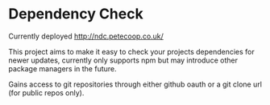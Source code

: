 # Dependency Check

Currently deployed http://ndc.petecoop.co.uk/

This project aims to make it easy to check your projects dependencies for newer updates, currently only supports npm but may introduce other package managers in the future.

Gains access to git repositories through either github oauth or a git clone url (for public repos only).